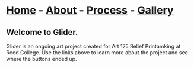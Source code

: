 # [Home](./index.md) - [About](./about.md) - [Process](./process.md) - [Gallery](./gallery.md)
<!-- photo of button -->
## Welcome to Glider.
Glider is an ongoing art project created for Art 175 Relief Printamking at Reed College. 
Use the links above to learn more about the project and see where the buttons ended up.
